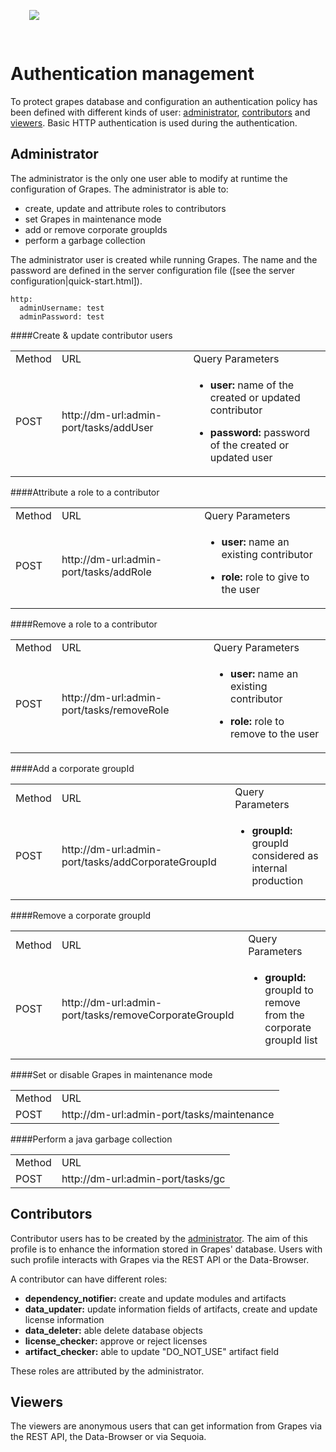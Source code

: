 <img src="./authentication.png" class="pull-left" style="padding:30px"/>
<span class="page-header">
<h1>Authentication management</h1>
</span>
To protect grapes database and configuration an authentication policy has been defined with different kinds of user: <a href="#admin">administrator</a>, <a href="#contributors">contributors</a> and <a href="#viewers">viewers</a>.
Basic HTTP authentication is used during the authentication.

<p class="clearfix"/>

<h2 id="admin">Administrator</h2>

The administrator is the only one user able to modify at runtime the configuration of Grapes.
The administrator is able to:

 * create, update and attribute roles to contributors
 * set Grapes in maintenance mode
 * add or remove corporate groupIds
 * perform a garbage collection

The administrator user is created while running Grapes. The name and the password are defined in the server configuration file ([see the server configuration|quick-start.html]).

	http:
      adminUsername: test
      adminPassword: test

####Create & update contributor users

<table>
    <tr>
        <td>Method</td>
        <td>URL</td>
        <td>Query Parameters</td>
    </tr>
    <tr>
        <td>POST</td>
        <td>http://dm-url:admin-port/tasks/addUser</td>
        <td><ul><li><p><strong>user:</strong> name of the created or updated contributor</p></li><li><p><strong>password:</strong> password of the created or updated user</p></li></ul></td>
    </tr>
</table>

####Attribute a role to a contributor

<table>
    <tr>
        <td>Method</td>
        <td>URL</td>
        <td>Query Parameters</td>
    </tr>
    <tr>
        <td>POST</td>
        <td>http://dm-url:admin-port/tasks/addRole</td>
        <td><ul><li><p><strong>user:</strong> name an existing contributor</p></li><li><p><strong>role:</strong> role to give to the user</p></li></ul></td>
    </tr>
</table>

####Remove a role to a contributor

<table>
    <tr>
        <td>Method</td>
        <td>URL</td>
        <td>Query Parameters</td>
    </tr>
    <tr>
        <td>POST</td>
        <td>http://dm-url:admin-port/tasks/removeRole</td>
        <td><ul><li><p><strong>user:</strong> name an existing contributor</p></li><li><p><strong>role:</strong> role to remove to the user</p></li></ul></td>
    </tr>
</table>

####Add a corporate groupId

<table>
    <tr>
        <td>Method</td>
        <td>URL</td>
        <td>Query Parameters</td>
    </tr>
    <tr>
        <td>POST</td>
        <td>http://dm-url:admin-port/tasks/addCorporateGroupId</td>
        <td><ul><li><p><strong>groupId:</strong> groupId considered as internal production</p></li></ul></td>
    </tr>
</table>

####Remove a corporate groupId

<table>
    <tr>
        <td>Method</td>
        <td>URL</td>
        <td>Query Parameters</td>
    </tr>
    <tr>
        <td>POST</td>
        <td>http://dm-url:admin-port/tasks/removeCorporateGroupId</td>
        <td><ul><li><p><strong>groupId:</strong> groupId to remove from the corporate groupId list</p></li></ul></td>
    </tr>
</table>

####Set or disable Grapes in maintenance mode

<table>
    <tr>
        <td>Method</td>
        <td>URL</td>
    </tr>
    <tr>
        <td>POST</td>
        <td>http://dm-url:admin-port/tasks/maintenance</td>
    </tr>
</table>

####Perform a java garbage collection

<table>
    <tr>
        <td>Method</td>
        <td>URL</td>
    </tr>
    <tr>
        <td>POST</td>
        <td>http://dm-url:admin-port/tasks/gc</td>
    </tr>
</table>

<h2 id="contributors">Contributors</h2>

Contributor users has to be created by the <a href="#admin">administrator</a>. The aim of this profile is to enhance the information stored in Grapes' database. Users with such profile interacts with Grapes via the REST API or the Data-Browser.

A contributor can have different roles:

* <strong>dependency_notifier:</strong> create and update modules and artifacts
* <strong>data_updater:</strong> update information fields of artifacts, create and update license information
* <strong>data_deleter:</strong> able delete database objects
* <strong>license_checker:</strong> approve or reject licenses
* <strong>artifact_checker:</strong> able to update "DO_NOT_USE" artifact field

These roles are attributed by the administrator.

<h2 id="viewers">Viewers</h2>

The viewers are anonymous users that can get information from Grapes via the REST API, the Data-Browser or via Sequoia.